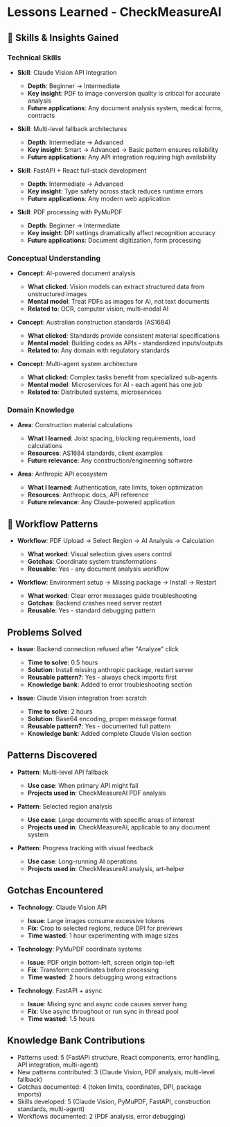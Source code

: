 # Lessons Learned - CheckMeasureAI

## 🧠 Skills & Insights Gained

### Technical Skills

- **Skill**: Claude Vision API Integration
  - **Depth**: Beginner → Intermediate
  - **Key insight**: PDF to image conversion quality is critical for accurate analysis
  - **Future applications**: Any document analysis system, medical forms, contracts

- **Skill**: Multi-level fallback architectures
  - **Depth**: Intermediate → Advanced
  - **Key insight**: Smart → Advanced → Basic pattern ensures reliability
  - **Future applications**: Any API integration requiring high availability

- **Skill**: FastAPI + React full-stack development
  - **Depth**: Intermediate → Advanced
  - **Key insight**: Type safety across stack reduces runtime errors
  - **Future applications**: Any modern web application

- **Skill**: PDF processing with PyMuPDF
  - **Depth**: Beginner → Intermediate
  - **Key insight**: DPI settings dramatically affect recognition accuracy
  - **Future applications**: Document digitization, form processing

### Conceptual Understanding

- **Concept**: AI-powered document analysis
  - **What clicked**: Vision models can extract structured data from unstructured images
  - **Mental model**: Treat PDFs as images for AI, not text documents
  - **Related to**: OCR, computer vision, multi-modal AI

- **Concept**: Australian construction standards (AS1684)
  - **What clicked**: Standards provide consistent material specifications
  - **Mental model**: Building codes as APIs - standardized inputs/outputs
  - **Related to**: Any domain with regulatory standards

- **Concept**: Multi-agent system architecture
  - **What clicked**: Complex tasks benefit from specialized sub-agents
  - **Mental model**: Microservices for AI - each agent has one job
  - **Related to**: Distributed systems, microservices

### Domain Knowledge

- **Area**: Construction material calculations
  - **What I learned**: Joist spacing, blocking requirements, load calculations
  - **Resources**: AS1684 standards, client examples
  - **Future relevance**: Any construction/engineering software

- **Area**: Anthropic API ecosystem
  - **What I learned**: Authentication, rate limits, token optimization
  - **Resources**: Anthropic docs, API reference
  - **Future relevance**: Any Claude-powered application

## 🔄 Workflow Patterns

- **Workflow**: PDF Upload → Select Region → AI Analysis → Calculation
  - **What worked**: Visual selection gives users control
  - **Gotchas**: Coordinate system transformations
  - **Reusable**: Yes - any document analysis workflow

- **Workflow**: Environment setup → Missing package → Install → Restart
  - **What worked**: Clear error messages guide troubleshooting
  - **Gotchas**: Backend crashes need server restart
  - **Reusable**: Yes - standard debugging pattern

## Problems Solved

- **Issue**: Backend connection refused after "Analyze" click
  - **Time to solve**: 0.5 hours
  - **Solution**: Install missing anthropic package, restart server
  - **Reusable pattern?**: Yes - always check imports first
  - **Knowledge bank**: Added to error troubleshooting section

- **Issue**: Claude Vision integration from scratch
  - **Time to solve**: 2 hours
  - **Solution**: Base64 encoding, proper message format
  - **Reusable pattern?**: Yes - documented full pattern
  - **Knowledge bank**: Added complete Claude Vision section

## Patterns Discovered

- **Pattern**: Multi-level API fallback
  - **Use case**: When primary API might fail
  - **Projects used in**: CheckMeasureAI PDF analysis

- **Pattern**: Selected region analysis
  - **Use case**: Large documents with specific areas of interest
  - **Projects used in**: CheckMeasureAI, applicable to any document system

- **Pattern**: Progress tracking with visual feedback
  - **Use case**: Long-running AI operations
  - **Projects used in**: CheckMeasureAI analysis, art-helper

## Gotchas Encountered

- **Technology**: Claude Vision API
  - **Issue**: Large images consume excessive tokens
  - **Fix**: Crop to selected regions, reduce DPI for previews
  - **Time wasted**: 1 hour experimenting with image sizes

- **Technology**: PyMuPDF coordinate systems
  - **Issue**: PDF origin bottom-left, screen origin top-left
  - **Fix**: Transform coordinates before processing
  - **Time wasted**: 2 hours debugging wrong extractions

- **Technology**: FastAPI + async
  - **Issue**: Mixing sync and async code causes server hang
  - **Fix**: Use async throughout or run sync in thread pool
  - **Time wasted**: 1.5 hours

## Knowledge Bank Contributions

- Patterns used: 5 (FastAPI structure, React components, error handling, API integration, multi-agent)
- New patterns contributed: 3 (Claude Vision, PDF analysis, multi-level fallback)
- Gotchas documented: 4 (token limits, coordinates, DPI, package imports)
- Skills developed: 5 (Claude Vision, PyMuPDF, FastAPI, construction standards, multi-agent)
- Workflows documented: 2 (PDF analysis, error debugging)